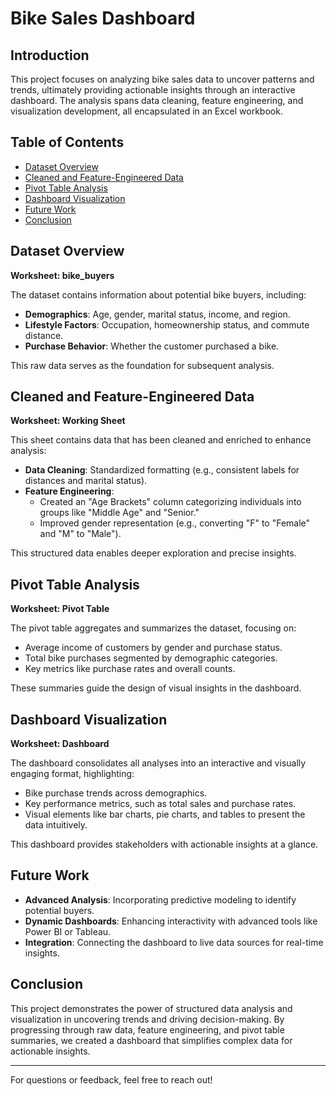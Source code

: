 # Bike Sales Dashboard

## Introduction
This project focuses on analyzing bike sales data to uncover patterns and trends, ultimately providing actionable insights through an interactive dashboard. The analysis spans data cleaning, feature engineering, and visualization development, all encapsulated in an Excel workbook.

## Table of Contents
- [Dataset Overview](#dataset-overview)
- [Cleaned and Feature-Engineered Data](#cleaned-and-feature-engineered-data)
- [Pivot Table Analysis](#pivot-table-analysis)
- [Dashboard Visualization](#dashboard-visualization)
- [Future Work](#future-work)
- [Conclusion](#conclusion)

## Dataset Overview
**Worksheet: bike_buyers**

The dataset contains information about potential bike buyers, including:
- **Demographics**: Age, gender, marital status, income, and region.
- **Lifestyle Factors**: Occupation, homeownership status, and commute distance.
- **Purchase Behavior**: Whether the customer purchased a bike.

This raw data serves as the foundation for subsequent analysis.

## Cleaned and Feature-Engineered Data
**Worksheet: Working Sheet**

This sheet contains data that has been cleaned and enriched to enhance analysis:
- **Data Cleaning**: Standardized formatting (e.g., consistent labels for distances and marital status).
- **Feature Engineering**:
  - Created an "Age Brackets" column categorizing individuals into groups like "Middle Age" and "Senior."
  - Improved gender representation (e.g., converting "F" to "Female" and "M" to "Male").

This structured data enables deeper exploration and precise insights.

## Pivot Table Analysis
**Worksheet: Pivot Table**

The pivot table aggregates and summarizes the dataset, focusing on:
- Average income of customers by gender and purchase status.
- Total bike purchases segmented by demographic categories.
- Key metrics like purchase rates and overall counts.

These summaries guide the design of visual insights in the dashboard.

## Dashboard Visualization
**Worksheet: Dashboard**

The dashboard consolidates all analyses into an interactive and visually engaging format, highlighting:
- Bike purchase trends across demographics.
- Key performance metrics, such as total sales and purchase rates.
- Visual elements like bar charts, pie charts, and tables to present the data intuitively.

This dashboard provides stakeholders with actionable insights at a glance.

## Future Work
- **Advanced Analysis**: Incorporating predictive modeling to identify potential buyers.
- **Dynamic Dashboards**: Enhancing interactivity with advanced tools like Power BI or Tableau.
- **Integration**: Connecting the dashboard to live data sources for real-time insights.

## Conclusion
This project demonstrates the power of structured data analysis and visualization in uncovering trends and driving decision-making. By progressing through raw data, feature engineering, and pivot table summaries, we created a dashboard that simplifies complex data for actionable insights.

---

For questions or feedback, feel free to reach out!

